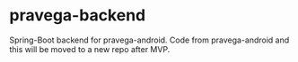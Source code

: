# pravega-backend
Spring-Boot backend for pravega-android. Code from pravega-android and this will be moved to a new repo after MVP. 
